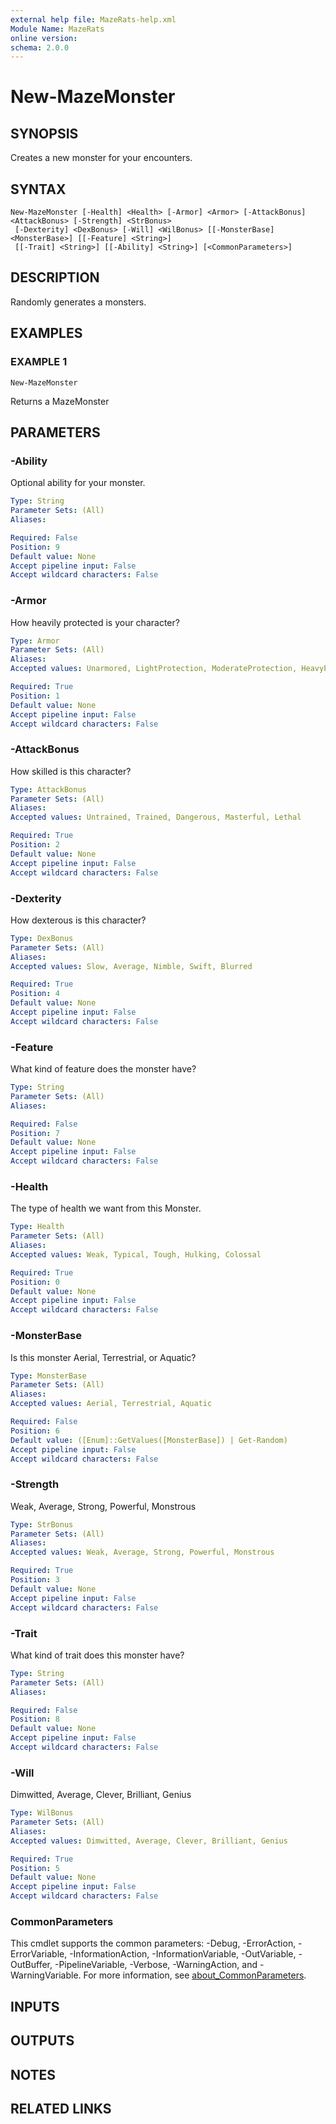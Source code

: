 ```yaml
---
external help file: MazeRats-help.xml
Module Name: MazeRats
online version:
schema: 2.0.0
---
```


# New-MazeMonster

## SYNOPSIS

Creates a new monster for your encounters.

## SYNTAX

```
New-MazeMonster [-Health] <Health> [-Armor] <Armor> [-AttackBonus] <AttackBonus> [-Strength] <StrBonus>
 [-Dexterity] <DexBonus> [-Will] <WilBonus> [[-MonsterBase] <MonsterBase>] [[-Feature] <String>]
 [[-Trait] <String>] [[-Ability] <String>] [<CommonParameters>]
```

## DESCRIPTION
Randomly generates a monsters.

## EXAMPLES

### EXAMPLE 1

```
New-MazeMonster
```

Returns a MazeMonster

## PARAMETERS

### -Ability
Optional ability for your monster.

```yaml
Type: String
Parameter Sets: (All)
Aliases:

Required: False
Position: 9
Default value: None
Accept pipeline input: False
Accept wildcard characters: False
```

### -Armor
How heavily protected is your character?

```yaml
Type: Armor
Parameter Sets: (All)
Aliases:
Accepted values: Unarmored, LightProtection, ModerateProtection, HeavyProtection, NighImpervious

Required: True
Position: 1
Default value: None
Accept pipeline input: False
Accept wildcard characters: False
```

### -AttackBonus
How skilled is this character?

```yaml
Type: AttackBonus
Parameter Sets: (All)
Aliases:
Accepted values: Untrained, Trained, Dangerous, Masterful, Lethal

Required: True
Position: 2
Default value: None
Accept pipeline input: False
Accept wildcard characters: False
```

### -Dexterity
How dexterous is this character?

```yaml
Type: DexBonus
Parameter Sets: (All)
Aliases:
Accepted values: Slow, Average, Nimble, Swift, Blurred

Required: True
Position: 4
Default value: None
Accept pipeline input: False
Accept wildcard characters: False
```

### -Feature
What kind of feature does the monster have?

```yaml
Type: String
Parameter Sets: (All)
Aliases:

Required: False
Position: 7
Default value: None
Accept pipeline input: False
Accept wildcard characters: False
```

### -Health
The type of health we want from this Monster.

```yaml
Type: Health
Parameter Sets: (All)
Aliases:
Accepted values: Weak, Typical, Tough, Hulking, Colossal

Required: True
Position: 0
Default value: None
Accept pipeline input: False
Accept wildcard characters: False
```

### -MonsterBase
Is this monster Aerial, Terrestrial, or Aquatic?

```yaml
Type: MonsterBase
Parameter Sets: (All)
Aliases:
Accepted values: Aerial, Terrestrial, Aquatic

Required: False
Position: 6
Default value: ([Enum]::GetValues([MonsterBase]) | Get-Random)
Accept pipeline input: False
Accept wildcard characters: False
```

### -Strength
Weak, Average, Strong, Powerful, Monstrous

```yaml
Type: StrBonus
Parameter Sets: (All)
Aliases:
Accepted values: Weak, Average, Strong, Powerful, Monstrous

Required: True
Position: 3
Default value: None
Accept pipeline input: False
Accept wildcard characters: False
```

### -Trait
What kind of trait does this monster have?

```yaml
Type: String
Parameter Sets: (All)
Aliases:

Required: False
Position: 8
Default value: None
Accept pipeline input: False
Accept wildcard characters: False
```

### -Will
Dimwitted, Average, Clever, Brilliant, Genius

```yaml
Type: WilBonus
Parameter Sets: (All)
Aliases:
Accepted values: Dimwitted, Average, Clever, Brilliant, Genius

Required: True
Position: 5
Default value: None
Accept pipeline input: False
Accept wildcard characters: False
```

### CommonParameters
This cmdlet supports the common parameters: -Debug, -ErrorAction, -ErrorVariable, -InformationAction, -InformationVariable, -OutVariable, -OutBuffer, -PipelineVariable, -Verbose, -WarningAction, and -WarningVariable. For more information, see [about_CommonParameters](http://go.microsoft.com/fwlink/?LinkID=113216).

## INPUTS

## OUTPUTS

## NOTES

## RELATED LINKS
